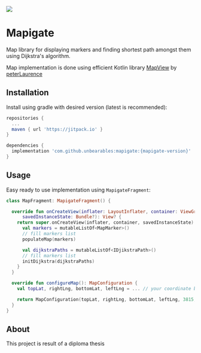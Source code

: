 [![](https://jitpack.io/v/Unbearables/mapigate.svg)](https://jitpack.io/#Unbearables/mapigate)
# Mapigate

Map library for displaying markers and finding shortest path amongst them using Dijkstra's algorithm.

Map implementation is done using efficient Kotlin library [MapView](https://github.com/peterLaurence/MapView) by [peterLaurence](https://github.com/peterLaurence)

## Installation
Install using gradle with desired version (latest is recommended):
```gradle
repositories {
  ...
  maven { url 'https://jitpack.io' }
}

dependencies {
  implementation 'com.github.unbearables:mapigate:{mapigate-version}'
}
```

## Usage

Easy ready to use implementation using `MapigateFragment`:

```kotlin
class MapFragment: MapigateFragment() {

  override fun onCreateView(inflater: LayoutInflater, container: ViewGroup?,
      savedInstanceState: Bundle?): View? {
    return super.onCreateView(inflater, container, savedInstanceState).also {
      val markers = mutableListOf<MapMarker>()
      // fill markers list
      populateMap(markers)

      val dijkstraPaths = mutableListOf<IDjikstraPath>()
      // fill markers list
      initDijkstra(dijkstraPaths)
    }
  }

  override fun configureMap(): MapConfiguration {
    val topLat, rightLng, bottomLat, leftLng = ... // your coordinate bounds

    return MapConfiguration(topLat, rightLng, bottomLat, leftLng, 3815, 3085, 5, 256, 4f)
  }
}
``` 

## About

This project is result of a diploma thesis
